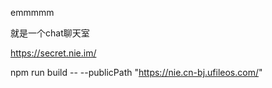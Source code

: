 emmmmm

就是一个chat聊天室

https://secret.nie.im/



npm run build -- --publicPath "https://nie.cn-bj.ufileos.com/"
